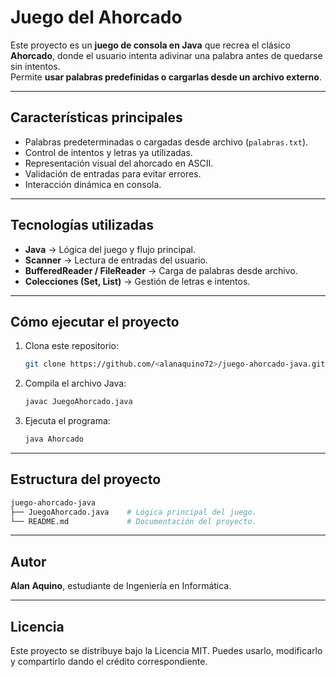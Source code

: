 # Juego del Ahorcado

Este proyecto es un **juego de consola en Java** que recrea el clásico **Ahorcado**, donde el usuario intenta adivinar una palabra antes de quedarse sin intentos.  
Permite **usar palabras predefinidas o cargarlas desde un archivo externo**.

---

## Características principales

- Palabras predeterminadas o cargadas desde archivo (`palabras.txt`).  
- Control de intentos y letras ya utilizadas.  
- Representación visual del ahorcado en ASCII.  
- Validación de entradas para evitar errores.  
- Interacción dinámica en consola.

---

## Tecnologías utilizadas

- **Java** → Lógica del juego y flujo principal.  
- **Scanner** → Lectura de entradas del usuario.  
- **BufferedReader / FileReader** → Carga de palabras desde archivo.  
- **Colecciones (Set, List)** → Gestión de letras e intentos.

---

## Cómo ejecutar el proyecto

1. Clona este repositorio:
   ```bash
   git clone https://github.com/<alanaquino72>/juego-ahorcado-java.git
   ```

2. Compila el archivo Java:
   ```bash
   javac JuegoAhorcado.java
   ```

4. Ejecuta el programa:
   ```bash
   java Ahorcado
   ```

---

## Estructura del proyecto
   ```bash
juego-ahorcado-java
├── JuegoAhorcado.java    # Lógica principal del juego.
└── README.md             # Documentación del proyecto.
   ```


---

## Autor

**Alan Aquino**, estudiante de Ingeniería en Informática.

---

## Licencia

Este proyecto se distribuye bajo la Licencia MIT.
Puedes usarlo, modificarlo y compartirlo dando el crédito correspondiente.
